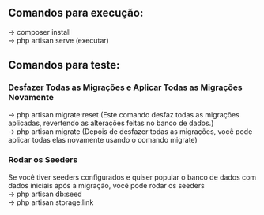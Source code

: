 ## Comandos para execução:
-> composer install <br>
-> php artisan serve (executar) <br>


## Comandos para teste: <br>
### Desfazer Todas as Migrações e Aplicar Todas as Migrações Novamente <br>
-> php artisan migrate:reset (Este comando desfaz todas as migrações aplicadas, revertendo as alterações feitas no banco de dados.) <br>
-> php artisan migrate (Depois de desfazer todas as migrações, você pode aplicar todas elas novamente usando o comando migrate) <br>
### Rodar os Seeders <br>
Se você tiver seeders configurados e quiser popular o banco de dados com dados iniciais após a migração, você pode rodar os seeders <br>
-> php artisan db:seed <br>
-> php artisan storage:link

